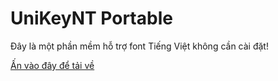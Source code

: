 # UniKeyNT Portable

Đây là một phần mềm hỗ trợ font Tiếng Việt không cần cài đặt!

[Ấn vào đây để tải về](https://www.unikey.org/download.html)
